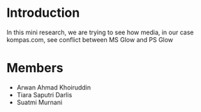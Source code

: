 # Introduction

In this mini research, we are trying to see how media, in our case kompas.com, see conflict between MS Glow and PS Glow

# Members

* Arwan Ahmad Khoiruddin
* Tiara Saputri Darlis
* Suatmi Murnani